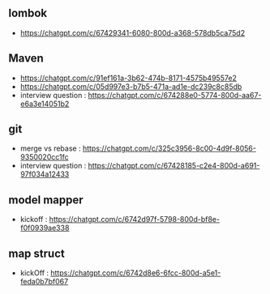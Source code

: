 ## lombok
- https://chatgpt.com/c/67429341-6080-800d-a368-578db5ca75d2

## Maven
- https://chatgpt.com/c/91ef161a-3b62-474b-8171-4575b49557e2
- https://chatgpt.com/c/05d997e3-b7b5-471a-ad1e-dc239c8c85db
- interview question : https://chatgpt.com/c/674288e0-5774-800d-aa67-e6a3e14051b2

## git
- merge vs rebase : https://chatgpt.com/c/325c3956-8c00-4d9f-8056-9350020cc1fc
- interview question : https://chatgpt.com/c/67428185-c2e4-800d-a691-97f034a12433

## model mapper
- kickoff : https://chatgpt.com/c/6742d97f-5798-800d-bf8e-f0f0939ae338

## map struct
- kickOff : https://chatgpt.com/c/6742d8e6-6fcc-800d-a5e1-feda0b7bf067